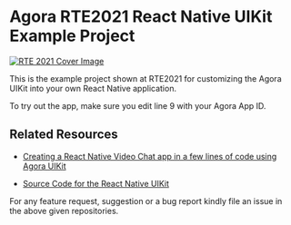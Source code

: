 # Agora RTE2021 React Native UIKit Example Project

<p align:"center">
    <a href = "https://rte2021.agora.io/">
        <img src="https://s3.amazonaws.com/us.inevent.landing/579/header.png" alt="RTE 2021 Cover Image"/>
    </a>
</p>

This is the example project shown at RTE2021 for customizing the Agora UIKit into your own React Native application.

To try out the app, make sure you edit line 9 with your Agora App ID.
## Related Resources

- [Creating a React Native Video Chat app in a few lines of code using Agora UIKit](https://www.agora.io/en/blog/creating-an-android-video-streaming-application-with-three-lines-of-code/)

- [Source Code for the React Native UIKit](https://github.com/AgoraIO-Community/ReactNative-UIKit)

For any feature request, suggestion or a bug report kindly file an issue in the above given repositories.